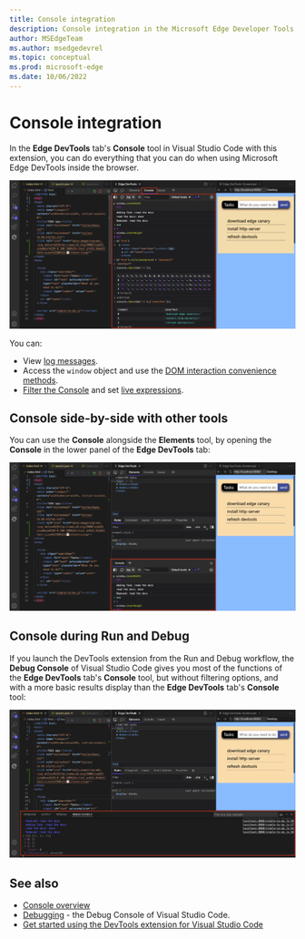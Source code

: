 ```yaml
---
title: Console integration
description: Console integration in the Microsoft Edge Developer Tools extension for Visual Studio Code.
author: MSEdgeTeam
ms.author: msedgedevrel
ms.topic: conceptual
ms.prod: microsoft-edge
ms.date: 10/06/2022
---
```

# Console integration

In the **Edge DevTools** tab's **Console** tool in Visual Studio Code with this extension, you can do everything that you can do when using Microsoft Edge DevTools inside the browser.

![The DevTools Console inside the extension as an own tab](./console-integration-images/console-full.png)

You can:
*  View [log messages](/microsoft-edge/devtools-guide-chromium/console-log).
*  Access the `window` object and use the [DOM interaction convenience methods](/microsoft-edge/devtools-guide-chromium/console-dom-interaction).
*  [Filter the Console](/microsoft-edge/devtools-guide-chromium/console-filters) and set [live expressions](/microsoft-edge/devtools-guide-chromium/live-expressions).


<!-- ====================================================================== -->
## Console side-by-side with other tools

You can use the **Console** alongside the **Elements** tool, by opening the **Console** in the lower panel of the **Edge DevTools** tab:

![The DevTools Console inside the extension alongside the elements tool](./console-integration-images/console-in-elements.png)


<!-- ====================================================================== -->
## Console during Run and Debug

If you launch the DevTools extension from the Run and Debug workflow, the **Debug Console** of Visual Studio Code gives you most of the functions of the **Edge DevTools** tab's **Console** tool, but without filtering options, and with a more basic results display than the **Edge DevTools** tab's **Console** tool:

![The DevTools Console is available when the extension is launched from a Run and Debug workflow](./console-integration-images/console-integration.png)


<!-- ====================================================================== -->
## See also

* [Console overview](/microsoft-edge/devtools-guide-chromium/console/index.md)
* [Debugging](https://code.visualstudio.com/Docs/editor/debugging) - the Debug Console of Visual Studio Code.
* [Get started using the DevTools extension for Visual Studio Code](./get-started.md)
